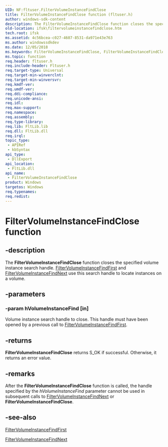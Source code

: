 ```yaml
---
UID: NF:fltuser.FilterVolumeInstanceFindClose
title: FilterVolumeInstanceFindClose function (fltuser.h)
author: windows-sdk-content
description: The FilterVolumeInstanceFindClose function closes the specified volume instance search handle. FilterVolumeInstanceFindFirst and FilterVolumeInstanceFindNext use this search handle to locate instances on a volume.
old-location: ifsk\filtervolumeinstancefindclose.htm
tech.root: ifsk
ms.assetid: 4c56bcea-c027-4607-8531-da971e43e763
ms.author: windowssdkdev
ms.date: 12/05/2018
ms.keywords: FilterVolumeInstanceFindClose, FilterVolumeInstanceFindClose function [Installable File System Drivers], FltWin32ApiRef_5cdcef76-2a6d-4d64-9af6-09b050073573.xml, fltuser/FilterVolumeInstanceFindClose, ifsk.filtervolumeinstancefindclose
ms.topic: function
req.header: fltuser.h
req.include-header: Fltuser.h
req.target-type: Universal
req.target-min-winverclnt: 
req.target-min-winversvr: 
req.kmdf-ver: 
req.umdf-ver: 
req.ddi-compliance: 
req.unicode-ansi: 
req.idl: 
req.max-support: 
req.namespace: 
req.assembly: 
req.type-library: 
req.lib: FltLib.lib
req.dll: FltLib.dll
req.irql: 
topic_type:
 - APIRef
 - kbSyntax
api_type:
 - DllExport
api_location:
 - FltLib.dll
api_name:
 - FilterVolumeInstanceFindClose
product: Windows
targetos: Windows
req.typenames: 
req.redist: 
---
```


# FilterVolumeInstanceFindClose function


## -description


The <b>FilterVolumeInstanceFindClose</b> function closes the specified volume instance search handle. <a href="https://msdn.microsoft.com/8bcaa20e-90f8-4e18-88b0-85a6b6632ef7">FilterVolumeInstanceFindFirst</a> and <a href="https://msdn.microsoft.com/e4bcd797-5a1a-45b9-a4f2-387ea1df7c2f">FilterVolumeInstanceFindNext</a> use this search handle to locate instances on a volume. 


## -parameters




### -param hVolumeInstanceFind [in]

Volume instance search handle to close. This handle must have been opened by a previous call to <a href="https://msdn.microsoft.com/8bcaa20e-90f8-4e18-88b0-85a6b6632ef7">FilterVolumeInstanceFindFirst</a>. 


## -returns



<b>FilterVolumeInstanceFindClose</b> returns S_OK if successful. Otherwise, it returns an error value. 




## -remarks



After the <b>FilterVolumeInstanceFindClose</b> function is called, the handle specified by the <i>hVolumeInstanceFind</i> parameter cannot be used in subsequent calls to <a href="https://msdn.microsoft.com/e4bcd797-5a1a-45b9-a4f2-387ea1df7c2f">FilterVolumeInstanceFindNext</a> or <b>FilterVolumeInstanceFindClose</b>. 




## -see-also




<a href="https://msdn.microsoft.com/8bcaa20e-90f8-4e18-88b0-85a6b6632ef7">FilterVolumeInstanceFindFirst</a>



<a href="https://msdn.microsoft.com/e4bcd797-5a1a-45b9-a4f2-387ea1df7c2f">FilterVolumeInstanceFindNext</a>
 

 

